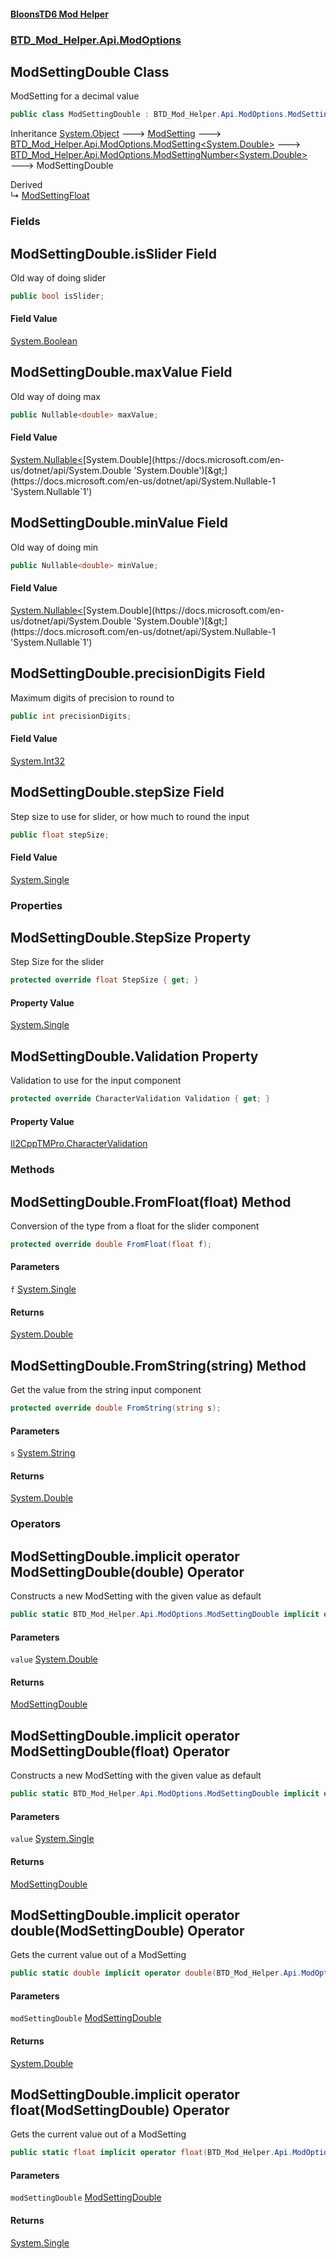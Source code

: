 #### [BloonsTD6 Mod Helper](README.md 'README')
### [BTD_Mod_Helper.Api.ModOptions](README.md#BTD_Mod_Helper.Api.ModOptions 'BTD_Mod_Helper.Api.ModOptions')

## ModSettingDouble Class

ModSetting for a decimal value

```csharp
public class ModSettingDouble : BTD_Mod_Helper.Api.ModOptions.ModSettingNumber<double>
```

Inheritance [System.Object](https://docs.microsoft.com/en-us/dotnet/api/System.Object 'System.Object') &#129106; [ModSetting](BTD_Mod_Helper.Api.ModOptions.ModSetting.md 'BTD_Mod_Helper.Api.ModOptions.ModSetting') &#129106; [BTD_Mod_Helper.Api.ModOptions.ModSetting&lt;](BTD_Mod_Helper.Api.ModOptions.ModSetting_T_.md 'BTD_Mod_Helper.Api.ModOptions.ModSetting<T>')[System.Double](https://docs.microsoft.com/en-us/dotnet/api/System.Double 'System.Double')[&gt;](BTD_Mod_Helper.Api.ModOptions.ModSetting_T_.md 'BTD_Mod_Helper.Api.ModOptions.ModSetting<T>') &#129106; [BTD_Mod_Helper.Api.ModOptions.ModSettingNumber&lt;](BTD_Mod_Helper.Api.ModOptions.ModSettingNumber_T_.md 'BTD_Mod_Helper.Api.ModOptions.ModSettingNumber<T>')[System.Double](https://docs.microsoft.com/en-us/dotnet/api/System.Double 'System.Double')[&gt;](BTD_Mod_Helper.Api.ModOptions.ModSettingNumber_T_.md 'BTD_Mod_Helper.Api.ModOptions.ModSettingNumber<T>') &#129106; ModSettingDouble

Derived  
&#8627; [ModSettingFloat](BTD_Mod_Helper.Api.ModOptions.ModSettingFloat.md 'BTD_Mod_Helper.Api.ModOptions.ModSettingFloat')
### Fields

<a name='BTD_Mod_Helper.Api.ModOptions.ModSettingDouble.isSlider'></a>

## ModSettingDouble.isSlider Field

Old way of doing slider

```csharp
public bool isSlider;
```

#### Field Value
[System.Boolean](https://docs.microsoft.com/en-us/dotnet/api/System.Boolean 'System.Boolean')

<a name='BTD_Mod_Helper.Api.ModOptions.ModSettingDouble.maxValue'></a>

## ModSettingDouble.maxValue Field

Old way of doing max

```csharp
public Nullable<double> maxValue;
```

#### Field Value
[System.Nullable&lt;](https://docs.microsoft.com/en-us/dotnet/api/System.Nullable-1 'System.Nullable`1')[System.Double](https://docs.microsoft.com/en-us/dotnet/api/System.Double 'System.Double')[&gt;](https://docs.microsoft.com/en-us/dotnet/api/System.Nullable-1 'System.Nullable`1')

<a name='BTD_Mod_Helper.Api.ModOptions.ModSettingDouble.minValue'></a>

## ModSettingDouble.minValue Field

Old way of doing min

```csharp
public Nullable<double> minValue;
```

#### Field Value
[System.Nullable&lt;](https://docs.microsoft.com/en-us/dotnet/api/System.Nullable-1 'System.Nullable`1')[System.Double](https://docs.microsoft.com/en-us/dotnet/api/System.Double 'System.Double')[&gt;](https://docs.microsoft.com/en-us/dotnet/api/System.Nullable-1 'System.Nullable`1')

<a name='BTD_Mod_Helper.Api.ModOptions.ModSettingDouble.precisionDigits'></a>

## ModSettingDouble.precisionDigits Field

Maximum digits of precision to round to

```csharp
public int precisionDigits;
```

#### Field Value
[System.Int32](https://docs.microsoft.com/en-us/dotnet/api/System.Int32 'System.Int32')

<a name='BTD_Mod_Helper.Api.ModOptions.ModSettingDouble.stepSize'></a>

## ModSettingDouble.stepSize Field

Step size to use for slider, or how much to round the input

```csharp
public float stepSize;
```

#### Field Value
[System.Single](https://docs.microsoft.com/en-us/dotnet/api/System.Single 'System.Single')
### Properties

<a name='BTD_Mod_Helper.Api.ModOptions.ModSettingDouble.StepSize'></a>

## ModSettingDouble.StepSize Property

Step Size for the slider

```csharp
protected override float StepSize { get; }
```

#### Property Value
[System.Single](https://docs.microsoft.com/en-us/dotnet/api/System.Single 'System.Single')

<a name='BTD_Mod_Helper.Api.ModOptions.ModSettingDouble.Validation'></a>

## ModSettingDouble.Validation Property

Validation to use for the input component

```csharp
protected override CharacterValidation Validation { get; }
```

#### Property Value
[Il2CppTMPro.CharacterValidation](https://docs.microsoft.com/en-us/dotnet/api/Il2CppTMPro.CharacterValidation 'Il2CppTMPro.CharacterValidation')
### Methods

<a name='BTD_Mod_Helper.Api.ModOptions.ModSettingDouble.FromFloat(float)'></a>

## ModSettingDouble.FromFloat(float) Method

Conversion of the type from a float for the slider component

```csharp
protected override double FromFloat(float f);
```
#### Parameters

<a name='BTD_Mod_Helper.Api.ModOptions.ModSettingDouble.FromFloat(float).f'></a>

`f` [System.Single](https://docs.microsoft.com/en-us/dotnet/api/System.Single 'System.Single')

#### Returns
[System.Double](https://docs.microsoft.com/en-us/dotnet/api/System.Double 'System.Double')

<a name='BTD_Mod_Helper.Api.ModOptions.ModSettingDouble.FromString(string)'></a>

## ModSettingDouble.FromString(string) Method

Get the value from the string input component

```csharp
protected override double FromString(string s);
```
#### Parameters

<a name='BTD_Mod_Helper.Api.ModOptions.ModSettingDouble.FromString(string).s'></a>

`s` [System.String](https://docs.microsoft.com/en-us/dotnet/api/System.String 'System.String')

#### Returns
[System.Double](https://docs.microsoft.com/en-us/dotnet/api/System.Double 'System.Double')
### Operators

<a name='BTD_Mod_Helper.Api.ModOptions.ModSettingDouble.op_ImplicitBTD_Mod_Helper.Api.ModOptions.ModSettingDouble(double)'></a>

## ModSettingDouble.implicit operator ModSettingDouble(double) Operator

Constructs a new ModSetting with the given value as default

```csharp
public static BTD_Mod_Helper.Api.ModOptions.ModSettingDouble implicit operator ModSettingDouble(double value);
```
#### Parameters

<a name='BTD_Mod_Helper.Api.ModOptions.ModSettingDouble.op_ImplicitBTD_Mod_Helper.Api.ModOptions.ModSettingDouble(double).value'></a>

`value` [System.Double](https://docs.microsoft.com/en-us/dotnet/api/System.Double 'System.Double')

#### Returns
[ModSettingDouble](BTD_Mod_Helper.Api.ModOptions.ModSettingDouble.md 'BTD_Mod_Helper.Api.ModOptions.ModSettingDouble')

<a name='BTD_Mod_Helper.Api.ModOptions.ModSettingDouble.op_ImplicitBTD_Mod_Helper.Api.ModOptions.ModSettingDouble(float)'></a>

## ModSettingDouble.implicit operator ModSettingDouble(float) Operator

Constructs a new ModSetting with the given value as default

```csharp
public static BTD_Mod_Helper.Api.ModOptions.ModSettingDouble implicit operator ModSettingDouble(float value);
```
#### Parameters

<a name='BTD_Mod_Helper.Api.ModOptions.ModSettingDouble.op_ImplicitBTD_Mod_Helper.Api.ModOptions.ModSettingDouble(float).value'></a>

`value` [System.Single](https://docs.microsoft.com/en-us/dotnet/api/System.Single 'System.Single')

#### Returns
[ModSettingDouble](BTD_Mod_Helper.Api.ModOptions.ModSettingDouble.md 'BTD_Mod_Helper.Api.ModOptions.ModSettingDouble')

<a name='BTD_Mod_Helper.Api.ModOptions.ModSettingDouble.op_Implicitdouble(BTD_Mod_Helper.Api.ModOptions.ModSettingDouble)'></a>

## ModSettingDouble.implicit operator double(ModSettingDouble) Operator

Gets the current value out of a ModSetting

```csharp
public static double implicit operator double(BTD_Mod_Helper.Api.ModOptions.ModSettingDouble modSettingDouble);
```
#### Parameters

<a name='BTD_Mod_Helper.Api.ModOptions.ModSettingDouble.op_Implicitdouble(BTD_Mod_Helper.Api.ModOptions.ModSettingDouble).modSettingDouble'></a>

`modSettingDouble` [ModSettingDouble](BTD_Mod_Helper.Api.ModOptions.ModSettingDouble.md 'BTD_Mod_Helper.Api.ModOptions.ModSettingDouble')

#### Returns
[System.Double](https://docs.microsoft.com/en-us/dotnet/api/System.Double 'System.Double')

<a name='BTD_Mod_Helper.Api.ModOptions.ModSettingDouble.op_Implicitfloat(BTD_Mod_Helper.Api.ModOptions.ModSettingDouble)'></a>

## ModSettingDouble.implicit operator float(ModSettingDouble) Operator

Gets the current value out of a ModSetting

```csharp
public static float implicit operator float(BTD_Mod_Helper.Api.ModOptions.ModSettingDouble modSettingDouble);
```
#### Parameters

<a name='BTD_Mod_Helper.Api.ModOptions.ModSettingDouble.op_Implicitfloat(BTD_Mod_Helper.Api.ModOptions.ModSettingDouble).modSettingDouble'></a>

`modSettingDouble` [ModSettingDouble](BTD_Mod_Helper.Api.ModOptions.ModSettingDouble.md 'BTD_Mod_Helper.Api.ModOptions.ModSettingDouble')

#### Returns
[System.Single](https://docs.microsoft.com/en-us/dotnet/api/System.Single 'System.Single')